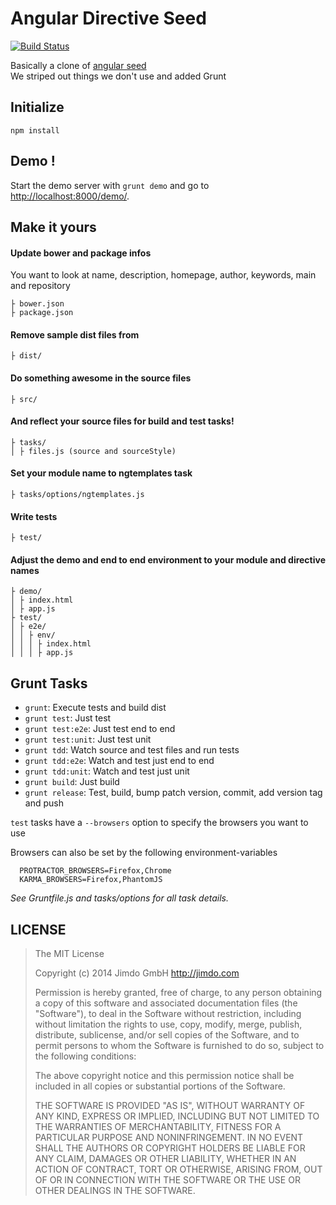 Angular Directive Seed
======================

[![Build Status](https://travis-ci.org/Jimdo/angular-directive-seed.png)](https://travis-ci.org/Jimdo/angular-directive-seed)

Basically a clone of [angular seed](https://github.com/angular/angular-seed)  
We striped out things we don't use and added Grunt


Initialize
----------

	npm install


Demo !
------

Start the demo server with `grunt demo` and go to [http://localhost:8000/demo/](http://localhost:8000/demo/).


Make it yours
-------------

#### Update bower and package infos

You want to look at name, description, homepage, author, keywords, main and repository

	├ bower.json
	├ package.json


#### Remove sample dist files from

	├ dist/


#### Do something awesome in the source files

	├ src/


#### And reflect your source files for build and test tasks!

	├ tasks/
	│ ├ files.js (source and sourceStyle)


#### Set your module name to ngtemplates task

	├ tasks/options/ngtemplates.js


#### Write tests

	├ test/


#### Adjust the demo and end to end environment to your module and directive names

	├ demo/
	│ ├ index.html
	│ ├ app.js
	├ test/
	│ ├ e2e/
	│ │ ├ env/
	│ │	│ ├ index.html
	│ │ │ ├ app.js


Grunt Tasks
-----------

 * `grunt`: Execute tests and build dist
 * `grunt test`: Just test
 * `grunt test:e2e`: Just test end to end
 * `grunt test:unit`: Just test unit
 * `grunt tdd`: Watch source and test files and run tests
 * `grunt tdd:e2e`: Watch and test just end to end
 * `grunt tdd:unit`: Watch and test just unit
 * `grunt build`: Just build
 * `grunt release`: Test, build, bump patch version, commit, add version tag and push

 `test` tasks have a `--browsers` option to specify the browsers you want to use

 Browsers can also be set by the following environment-variables
 ```
   PROTRACTOR_BROWSERS=Firefox,Chrome
   KARMA_BROWSERS=Firefox,PhantomJS
 ```

_See Gruntfile.js and tasks/options for all task details._


LICENSE
-------

> The MIT License
> 
> Copyright (c) 2014 Jimdo GmbH http://jimdo.com
> 
> Permission is hereby granted, free of charge, to any person obtaining a copy
> of this software and associated documentation files (the "Software"), to deal
> in the Software without restriction, including without limitation the rights
> to use, copy, modify, merge, publish, distribute, sublicense, and/or sell
> copies of the Software, and to permit persons to whom the Software is
> furnished to do so, subject to the following conditions:
> 
> The above copyright notice and this permission notice shall be included in
> all copies or substantial portions of the Software.
> 
> THE SOFTWARE IS PROVIDED "AS IS", WITHOUT WARRANTY OF ANY KIND, EXPRESS OR
> IMPLIED, INCLUDING BUT NOT LIMITED TO THE WARRANTIES OF MERCHANTABILITY,
> FITNESS FOR A PARTICULAR PURPOSE AND NONINFRINGEMENT. IN NO EVENT SHALL THE
> AUTHORS OR COPYRIGHT HOLDERS BE LIABLE FOR ANY CLAIM, DAMAGES OR OTHER
> LIABILITY, WHETHER IN AN ACTION OF CONTRACT, TORT OR OTHERWISE, ARISING FROM,
> OUT OF OR IN CONNECTION WITH THE SOFTWARE OR THE USE OR OTHER DEALINGS IN
> THE SOFTWARE.